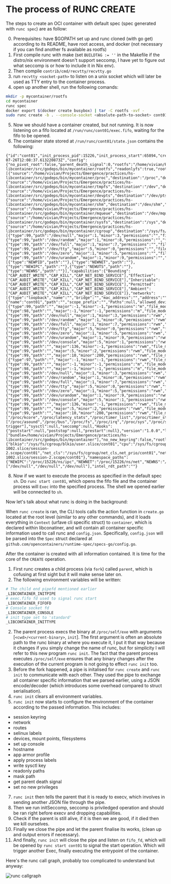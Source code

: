 # The process of RUNC CREATE

The steps to create an OCI container with default spec (spec generated with `runc spec`) are as follow:

0. Prerequisites: have $GOPATH set up and runc cloned (with go get) according to its README, have root access, and docker (not necessary if you can find another fs available as rootfs)
1. First compile runc with make (set `BUILDTAG := ''` in the Makefile if the distro/nix environment doesn't support seccomp, I have yet to figure out what seccomp is or how to include it in Nix env).
2. Then compile `contrib/cmd/recvtty/recvtty.go`
3. run `recvtty <socket-path>` to listen on a unix socket which will later be used as TTY entry to the container process.
4. open up another shell, run the following comands:
  ```bash
  mkdir -p mycontainer/rootfs
  cd mycontainer
  runc spec
  docker export $(docker create busybox) | tar -C rootfs -xvf -
  sudo runc create -b . --console-socket <absolute-path-to-socket> cont01
  ```
5. Now we should have a container created, but not running. It is now listening on a fifo located at `/run/runc/cont01/exec.fifo`, waiting for the fifo to be opened.
6. The container state stored at `/run/runc/cont01/state.json` contains the following:
  ```
  {"id":"cont01","init_process_pid":15226,"init_process_start":65894,"created":"2018-07-26T12:08:37.613220873Z","config":{"no_pivot_root":false,"parent_death_signal":0,"rootfs":"/home/vivian/Projects/Emergence/practices/hs-libcontainer/src/godeps/bin/mycontainer/rootfs","readonlyfs":true,"rootPropagation":0,"mounts":[{"source":"/home/vivian/Projects/Emergence/practices/hs-libcontainer/src/godeps/bin/mycontainer/proc","destination":"/proc","device":"proc","flags":0,"propagation_flags":null,"data":"","relabel":"","extensions":0,"premount_cmds":null,"postmount_cmds":null},{"source":"/home/vivian/Projects/Emergence/practices/hs-libcontainer/src/godeps/bin/mycontainer/tmpfs","destination":"/dev","device":"tmpfs","flags":16777218,"propagation_flags":null,"data":"mode=755,size=65536k","relabel":"","extensions":0,"premount_cmds":null,"postmount_cmds":null},{"source":"/home/vivian/Projects/Emergence/practices/hs-libcontainer/src/godeps/bin/mycontainer/devpts","destination":"/dev/pts","device":"devpts","flags":10,"propagation_flags":null,"data":"newinstance,ptmxmode=0666,mode=0620,gid=5","relabel":"","extensions":0,"premount_cmds":null,"postmount_cmds":null},{"source":"/home/vivian/Projects/Emergence/practices/hs-libcontainer/src/godeps/bin/mycontainer/shm","destination":"/dev/shm","device":"tmpfs","flags":14,"propagation_flags":null,"data":"mode=1777,size=65536k","relabel":"","extensions":0,"premount_cmds":null,"postmount_cmds":null},{"source":"/home/vivian/Projects/Emergence/practices/hs-libcontainer/src/godeps/bin/mycontainer/mqueue","destination":"/dev/mqueue","device":"mqueue","flags":14,"propagation_flags":null,"data":"","relabel":"","extensions":0,"premount_cmds":null,"postmount_cmds":null},{"source":"/home/vivian/Projects/Emergence/practices/hs-libcontainer/src/godeps/bin/mycontainer/sysfs","destination":"/sys","device":"sysfs","flags":15,"propagation_flags":null,"data":"","relabel":"","extensions":0,"premount_cmds":null,"postmount_cmds":null},{"source":"/home/vivian/Projects/Emergence/practices/hs-libcontainer/src/godeps/bin/mycontainer/cgroup","destination":"/sys/fs/cgroup","device":"cgroup","flags":2097167,"propagation_flags":null,"data":"","relabel":"","extensions":0,"premount_cmds":null,"postmount_cmds":null}],"devices":[{"type":99,"path":"/dev/null","major":1,"minor":3,"permissions":"","file_mode":438,"uid":0,"gid":0,"allow":false},{"type":99,"path":"/dev/random","major":1,"minor":8,"permissions":"","file_mode":438,"uid":0,"gid":0,"allow":false},{"type":99,"path":"/dev/full","major":1,"minor":7,"permissions":"","file_mode":438,"uid":0,"gid":0,"allow":false},{"type":99,"path":"/dev/tty","major":5,"minor":0,"permissions":"","file_mode":438,"uid":0,"gid":0,"allow":false},{"type":99,"path":"/dev/zero","major":1,"minor":5,"permissions":"","file_mode":438,"uid":0,"gid":0,"allow":false},{"type":99,"path":"/dev/urandom","major":1,"minor":9,"permissions":"","file_mode":438,"uid":0,"gid":0,"allow":false}],"mount_label":"","hostname":"runc","namespaces":[{"type":"NEWPID","path":""},{"type":"NEWNET","path":""},{"type":"NEWIPC","path":""},{"type":"NEWUTS","path":""},{"type":"NEWNS","path":""}],"capabilities":{"Bounding":["CAP_AUDIT_WRITE","CAP_KILL","CAP_NET_BIND_SERVICE"],"Effective":["CAP_AUDIT_WRITE","CAP_KILL","CAP_NET_BIND_SERVICE"],"Inheritable":["CAP_AUDIT_WRITE","CAP_KILL","CAP_NET_BIND_SERVICE"],"Permitted":["CAP_AUDIT_WRITE","CAP_KILL","CAP_NET_BIND_SERVICE"],"Ambient":["CAP_AUDIT_WRITE","CAP_KILL","CAP_NET_BIND_SERVICE"]},"networks":[{"type":"loopback","name":"","bridge":"","mac_address":"","address":"","gateway":"","ipv6_address":"","ipv6_gateway":"","mtu":0,"txqueuelen":0,"host_interface_name":"","hairpin_mode":false}],"routes":null,"cgroups":{"name":"cont01","path":"","scope_prefix":"","Paths":null,"allowed_devices":[{"type":99,"path":"","major":-1,"minor":-1,"permissions":"m","file_mode":0,"uid":0,"gid":0,"allow":true},{"type":98,"path":"","major":-1,"minor":-1,"permissions":"m","file_mode":0,"uid":0,"gid":0,"allow":true},{"type":99,"path":"/dev/null","major":1,"minor":3,"permissions":"rwm","file_mode":0,"uid":0,"gid":0,"allow":true},{"type":99,"path":"/dev/random","major":1,"minor":8,"permissions":"rwm","file_mode":0,"uid":0,"gid":0,"allow":true},{"type":99,"path":"/dev/full","major":1,"minor":7,"permissions":"rwm","file_mode":0,"uid":0,"gid":0,"allow":true},{"type":99,"path":"/dev/tty","major":5,"minor":0,"permissions":"rwm","file_mode":0,"uid":0,"gid":0,"allow":true},{"type":99,"path":"/dev/zero","major":1,"minor":5,"permissions":"rwm","file_mode":0,"uid":0,"gid":0,"allow":true},{"type":99,"path":"/dev/urandom","major":1,"minor":9,"permissions":"rwm","file_mode":0,"uid":0,"gid":0,"allow":true},{"type":99,"path":"/dev/console","major":5,"minor":1,"permissions":"rwm","file_mode":0,"uid":0,"gid":0,"allow":true},{"type":99,"path":"","major":136,"minor":-1,"permissions":"rwm","file_mode":0,"uid":0,"gid":0,"allow":true},{"type":99,"path":"","major":5,"minor":2,"permissions":"rwm","file_mode":0,"uid":0,"gid":0,"allow":true},{"type":99,"path":"","major":10,"minor":200,"permissions":"rwm","file_mode":0,"uid":0,"gid":0,"allow":true}],"devices":[{"type":97,"path":"","major":-1,"minor":-1,"permissions":"rwm","file_mode":0,"uid":0,"gid":0,"allow":false},{"type":99,"path":"","major":-1,"minor":-1,"permissions":"m","file_mode":0,"uid":0,"gid":0,"allow":true},{"type":98,"path":"","major":-1,"minor":-1,"permissions":"m","file_mode":0,"uid":0,"gid":0,"allow":true},{"type":99,"path":"/dev/null","major":1,"minor":3,"permissions":"rwm","file_mode":0,"uid":0,"gid":0,"allow":true},{"type":99,"path":"/dev/random","major":1,"minor":8,"permissions":"rwm","file_mode":0,"uid":0,"gid":0,"allow":true},{"type":99,"path":"/dev/full","major":1,"minor":7,"permissions":"rwm","file_mode":0,"uid":0,"gid":0,"allow":true},{"type":99,"path":"/dev/tty","major":5,"minor":0,"permissions":"rwm","file_mode":0,"uid":0,"gid":0,"allow":true},{"type":99,"path":"/dev/zero","major":1,"minor":5,"permissions":"rwm","file_mode":0,"uid":0,"gid":0,"allow":true},{"type":99,"path":"/dev/urandom","major":1,"minor":9,"permissions":"rwm","file_mode":0,"uid":0,"gid":0,"allow":true},{"type":99,"path":"/dev/console","major":5,"minor":1,"permissions":"rwm","file_mode":0,"uid":0,"gid":0,"allow":true},{"type":99,"path":"","major":136,"minor":-1,"permissions":"rwm","file_mode":0,"uid":0,"gid":0,"allow":true},{"type":99,"path":"","major":5,"minor":2,"permissions":"rwm","file_mode":0,"uid":0,"gid":0,"allow":true},{"type":99,"path":"","major":10,"minor":200,"permissions":"rwm","file_mode":0,"uid":0,"gid":0,"allow":true}],"memory":0,"memory_reservation":0,"memory_swap":0,"kernel_memory":0,"kernel_memory_tcp":0,"cpu_shares":0,"cpu_quota":0,"cpu_period":0,"cpu_rt_quota":0,"cpu_rt_period":0,"cpuset_cpus":"","cpuset_mems":"","pids_limit":0,"blkio_weight":0,"blkio_leaf_weight":0,"blkio_weight_device":null,"blkio_throttle_read_bps_device":null,"blkio_throttle_write_bps_device":null,"blkio_throttle_read_iops_device":null,"blkio_throttle_write_iops_device":null,"freezer":"","hugetlb_limit":null,"oom_kill_disable":false,"memory_swappiness":null,"net_prio_ifpriomap":null,"net_cls_classid_u":0},"uid_mappings":null,"gid_mappings":null,"mask_paths":["/proc/kcore","/proc/latency_stats","/proc/timer_list","/proc/timer_stats","/proc/sched_debug","/sys/firmware","/proc/scsi"],"readonly_paths":["/proc/asound","/proc/bus","/proc/fs","/proc/irq","/proc/sys","/proc/sysrq-trigger"],"sysctl":null,"seccomp":null,"Hooks":{"poststart":null,"poststop":null,"prestart":null},"version":"1.0.0","labels":["bundle=/home/vivian/Projects/Emergence/practices/hs-libcontainer/src/godeps/bin/mycontainer"],"no_new_keyring":false,"rootless":false},"rootless":false,"cgroup_paths":{"blkio":"/sys/fs/cgroup/blkio/user.slice/cont01","cpu":"/sys/fs/cgroup/cpu,cpuacct/user.slice/cont01","cpuacct":"/sys/fs/cgroup/cpu,cpuacct/user.slice/cont01","cpuset":"/sys/fs/cgroup/cpuset/cont01","devices":"/sys/fs/cgroup/devices/user.slice/cont01","freezer":"/sys/fs/cgroup/freezer/cont01","memory":"/sys/fs/cgroup/memory/user.slice/cont01","name=systemd":"/sys/fs/cgroup/systemd/user.slice/user-1002.slice/session-2.scope/cont01","net_cls":"/sys/fs/cgroup/net_cls,net_prio/cont01","net_prio":"/sys/fs/cgroup/net_cls,net_prio/cont01","pids":"/sys/fs/cgroup/pids/user.slice/user-1002.slice/session-2.scope/cont01"},"namespace_paths":{"NEWIPC":"/proc/15226/ns/ipc","NEWNET":"/proc/15226/ns/net","NEWNS":"/proc/15226/ns/mnt","NEWPID":"/proc/15226/ns/pid","NEWUSER":"/proc/15226/ns/user","NEWUTS":"/proc/15226/ns/uts"},"external_descriptors":["/dev/null","/dev/null","/dev/null"],"intel_rdt_path":""}
  ```
8. Now if we want to execute the process as specified in the default spec `sh`. Do `runc start cont01`, which opens the fifo file and the container process will `Exec` into the specified process. The shell we opened earlier will be connected to `sh`.

Now let's talk about what runc is doing in the background:

When `runc create` is ran, the CLI tools calls the action function in `create.go` located at the root level (similar to any other commands), and it loads everything in `Context` (urfave cli specific struct) to `container`, which is declared within libconatiner, and will contain all container specific information used to call runc and `config.json`. Specifically, `config.json` will be parsed into the `Spec` struct declared at `github.com/opencontainers/runtime-spec/specs-go/config.go`. 

After the container is created with all information contained. It is time for the core of the `CREATE` operation.

1. First runc creates a child process (via `fork`) called `parent`, which is cofusing at first sight but it will make sense later on.
2. The following environment variables will be written:
  ```sh
  # The child end pipefd mentioned earlier
  _LIBCONTAINER_INITPIPE
  # exec.fifo fd used to signal runc start
  _LIBCONTAINER_FIFOFD
  # Console socket fd
  _LIBCONTAINER_CONSOLE
  # init type set to 'standard'
  _LIBCONTAINER_INITTYPE
  ```
2. The parent process execs the binary at `/proc/self/exe` with arguments [`<cwd>/<current-binary>`, `init`]. The first argument is often an absolute path to the runc binary at where you execute it, I put it that way because it changes if you simply change the name of runc, but for simplicity I will refer to this new program `runc init`. The fact that the parent process executes `/proc/self/exe` ensures that any binary changes after the execution of the current program is not going to effect `runc init` too.
3. Before the fork happened, a pipe is initalised for `runc create` and `runc init` to communicate with each other. They used the pipe to exchange all container specific information that we parsed earlier, using a JSON encode/decoder (which introduces some overhead compared to struct serialisation).
4. `runc init` clears all environment variables.
5. `runc init` now starts to configure the environment of the container according to the passed information. This includes:
  - session keyring
  - network
  - routes
  - selinux labels
  - devices, mount points, filesystems
  - set up console
  - hostname
  - app armor profile
  - apply process labels
  - write sysctl key
  - readonly paths
  - mask path
  - get parent death signal
  - set no new privileges
7. `runc init` then tells the parent that it is ready to execv, which involves in sending another JSON file through the pipe.
8. Then we run initSeccomp, seccomp is priviledged operation and should be ran right before execv and dropping capabilities.
9. Check if the parent is still alive, if it is then we are good, if it died then we kill ourselves.
10. Finally we close the pipe and let the parent finalise its works, (clean up and output errors if necessary).
11. And finally, `runc init` will close the pipe and listen on `fifo_fd`, which will be opened by `runc start cont01` to signal the start operation. Which will trigger another Exec, finally executing the entrypoint of the container.




Here's the runc call graph, probably too complicated to understand but anyway:

![runc callgraph](runc-callgraph.svg)
